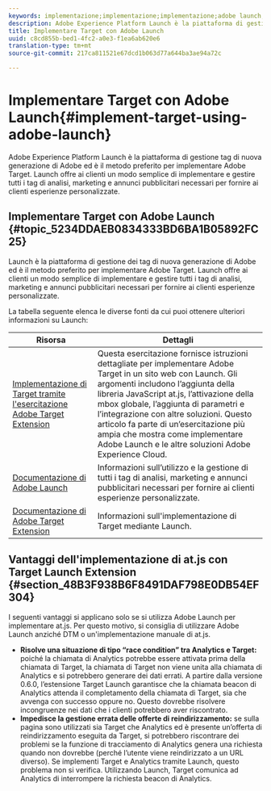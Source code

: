 ```yaml
---
keywords: implementazione;implementazione;implementazione;adobe launch;launch;race;redirect;experience platform launch
description: Adobe Experience Platform Launch è la piattaforma di gestione tag di nuova generazione di Adobe ed è il metodo preferito per implementare Adobe Target. Launch offre ai clienti un modo semplice di implementare e gestire tutti i tag di analisi, marketing e annunci pubblicitari necessari per fornire ai clienti esperienze personalizzate.
title: Implementare Target con Adobe Launch
uuid: c8cd855b-bed1-4fc2-a0e3-f1ea6ab620e6
translation-type: tm+mt
source-git-commit: 217ca811521e67dcd1b063d77a644ba3ae94a72c

---
```



# Implementare Target con Adobe Launch{#implement-target-using-adobe-launch}

Adobe Experience Platform Launch è la piattaforma di gestione tag di nuova generazione di Adobe ed è il metodo preferito per implementare Adobe Target. Launch offre ai clienti un modo semplice di implementare e gestire tutti i tag di analisi, marketing e annunci pubblicitari necessari per fornire ai clienti esperienze personalizzate.

## Implementare Target con Adobe Launch {#topic_5234DDAEB0834333BD6BA1B05892FC25}

Launch è la piattaforma di gestione dei tag di nuova generazione di Adobe ed è il metodo preferito per implementare Adobe Target. Launch offre ai clienti un modo semplice di implementare e gestire tutti i tag di analisi, marketing e annunci pubblicitari necessari per fornire ai clienti esperienze personalizzate.

La tabella seguente elenca le diverse fonti da cui puoi ottenere ulteriori informazioni su Launch:

| Risorsa | Dettagli |
|--- |--- |
| [Implementazione di Target tramite l'esercitazione Adobe Target Extension](https://docs.adobe.com/content/help/en/experience-cloud/implementing-in-websites-with-launch/implement-solutions/target.html) | Questa esercitazione fornisce istruzioni dettagliate per implementare Adobe Target in un sito web con Launch. Gli argomenti includono l’aggiunta della libreria JavaScript at.js, l’attivazione della mbox globale, l’aggiunta di parametri e l’integrazione con altre soluzioni. Questo articolo fa parte di un’esercitazione più ampia che mostra come implementare Adobe Launch e le altre soluzioni Adobe Experience Cloud. |
| [Documentazione di Adobe Launch](https://docs.adobe.com/content/help/en/launch/using/intro/get-started/quick-start.html) | Informazioni sull’utilizzo e la gestione di tutti i tag di analisi, marketing e annunci pubblicitari necessari per fornire ai clienti esperienze personalizzate. |
| [Documentazione di Adobe Target Extension](https://docs.adobe.com/content/help/en/launch/using/extensions-ref/adobe-extension/target-extension/overview.html) | Informazioni sull'implementazione di Target mediante Launch. |

## Vantaggi dell'implementazione di at.js con Target Launch Extension {#section_48B3F938B6F8491DAF798E0DB54EF304}

I seguenti vantaggi si applicano solo se si utilizza Adobe Launch per implementare at.js. Per questo motivo, si consiglia di utilizzare Adobe Launch anziché DTM o un'implementazione manuale di at.js.

* **Risolve una situazione di tipo “race condition” tra Analytics e Target:** poiché la chiamata di Analytics potrebbe essere attivata prima della chiamata di Target, la chiamata di Target non viene unita alla chiamata di Analytics e si potrebbero generare dei dati errati. A partire dalla versione 0.6.0, l’estensione Target Launch garantisce che la chiamata beacon di Analytics attenda il completamento della chiamata di Target, sia che avvenga con successo oppure no. Questo dovrebbe risolvere incongruenze nei dati che i clienti potrebbero aver riscontrato.
* **Impedisce la gestione errata delle offerte di reindirizzamento:** se sulla pagina sono utilizzati sia Target che Analytics ed è presente un’offerta di reindirizzamento eseguita da Target, si potrebbero riscontrare dei problemi se la funzione di tracciamento di Analytics genera una richiesta quando non dovrebbe (perché l’utente viene reindirizzato a un URL diverso). Se implementi Target e Analytics tramite Launch, questo problema non si verifica. Utilizzando Launch, Target comunica ad Analytics di interrompere la richiesta beacon di Analytics.
